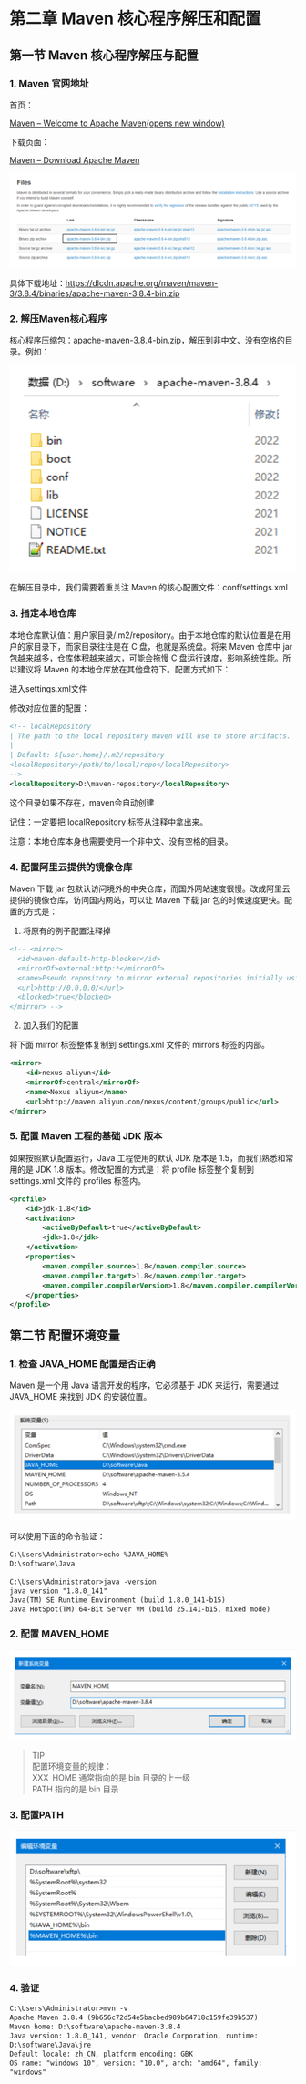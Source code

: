 # 第二章 Maven 核心程序解压和配置

## 第一节 Maven 核心程序解压与配置

### 1. Maven 官网地址

首页：

[Maven – Welcome to Apache Maven(opens new window)](https://maven.apache.org)

下载页面：

[Maven – Download Apache Maven](https://maven.apache.org/download.cgi)

![img_3.png](picture/img_3.png)

具体下载地址：https://dlcdn.apache.org/maven/maven-3/3.8.4/binaries/apache-maven-3.8.4-bin.zip

### 2. 解压Maven核心程序

核心程序压缩包：apache-maven-3.8.4-bin.zip，解压到非中文、没有空格的目录。例如：

![img_4.png](picture/img_4.png)

在解压目录中，我们需要着重关注 Maven 的核心配置文件：conf/settings.xml

### 3. 指定本地仓库

本地仓库默认值：用户家目录/.m2/repository。由于本地仓库的默认位置是在用户的家目录下，而家目录往往是在 C 盘，也就是系统盘。将来 Maven 仓库中 jar 包越来越多，仓库体积越来越大，可能会拖慢 C 盘运行速度，影响系统性能。所以建议将 Maven 的本地仓库放在其他盘符下。配置方式如下：

进入settings.xml文件

修改对应位置的配置：

```xml
<!-- localRepository
| The path to the local repository maven will use to store artifacts.
|
| Default: ${user.home}/.m2/repository
<localRepository>/path/to/local/repo</localRepository>
-->
<localRepository>D:\maven-repository</localRepository>
```

这个目录如果不存在，maven会自动创建

记住：一定要把 localRepository 标签从注释中拿出来。

注意：本地仓库本身也需要使用一个非中文、没有空格的目录。

### 4. 配置阿里云提供的镜像仓库

Maven 下载 jar 包默认访问境外的中央仓库，而国外网站速度很慢。改成阿里云提供的镜像仓库，访问国内网站，可以让 Maven 下载 jar 包的时候速度更快。配置的方式是：

1. 将原有的例子配置注释掉

```xml
<!-- <mirror>
  <id>maven-default-http-blocker</id>
  <mirrorOf>external:http:*</mirrorOf>
  <name>Pseudo repository to mirror external repositories initially using HTTP.</name>
  <url>http://0.0.0.0/</url>
  <blocked>true</blocked>
</mirror> -->
```

2. 加入我们的配置

将下面 mirror 标签整体复制到 settings.xml 文件的 mirrors 标签的内部。

```xml
<mirror>
    <id>nexus-aliyun</id>
    <mirrorOf>central</mirrorOf>
    <name>Nexus aliyun</name>
    <url>http://maven.aliyun.com/nexus/content/groups/public</url>
</mirror>
```

### 5. 配置 Maven 工程的基础 JDK 版本

如果按照默认配置运行，Java 工程使用的默认 JDK 版本是 1.5，而我们熟悉和常用的是 JDK 1.8 版本。修改配置的方式是：将 profile 标签整个复制到 settings.xml 文件的 profiles 标签内。

```xml
<profile>
    <id>jdk-1.8</id>
    <activation>
        <activeByDefault>true</activeByDefault>
        <jdk>1.8</jdk>
    </activation>
    <properties>
        <maven.compiler.source>1.8</maven.compiler.source>
        <maven.compiler.target>1.8</maven.compiler.target>
        <maven.compiler.compilerVersion>1.8</maven.compiler.compilerVersion>
    </properties>
</profile>
```

## 第二节 配置环境变量

### 1. 检查 JAVA_HOME 配置是否正确

Maven 是一个用 Java 语言开发的程序，它必须基于 JDK 来运行，需要通过 JAVA_HOME 来找到 JDK 的安装位置。

![img_5.png](picture/img_5.png)

可以使用下面的命令验证：

```
C:\Users\Administrator>echo %JAVA_HOME%
D:\software\Java

C:\Users\Administrator>java -version
java version "1.8.0_141"
Java(TM) SE Runtime Environment (build 1.8.0_141-b15)
Java HotSpot(TM) 64-Bit Server VM (build 25.141-b15, mixed mode)
```

### 2. 配置 MAVEN_HOME

![img_6.png](picture/img_6.png)

> TIP  
> 配置环境变量的规律：  
> XXX_HOME 通常指向的是 bin 目录的上一级  
> PATH 指向的是 bin 目录

### 3. 配置PATH

![img_7.png](picture/img_7.png)

### 4. 验证

```
C:\Users\Administrator>mvn -v
Apache Maven 3.8.4 (9b656c72d54e5bacbed989b64718c159fe39b537)
Maven home: D:\software\apache-maven-3.8.4
Java version: 1.8.0_141, vendor: Oracle Corporation, runtime: D:\software\Java\jre
Default locale: zh_CN, platform encoding: GBK
OS name: "windows 10", version: "10.0", arch: "amd64", family: "windows"
```
